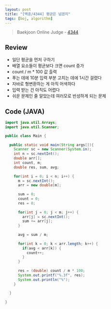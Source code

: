 ```yaml
---
layout: post
title: "[백준/4344] 평균은 넘겠지"
tags: [boj, algorithm]
---
```

> Baekjoon Online Judge - [4344](https://www.acmicpc.net/problem/4344)

## Review
* 일단 평균을 먼저 구하기
* 배열 요소들이 평균보다 크면 count 증가
* count / m * 100 값 출력
* 푸는 데에 10분 입력 부분 고치는 데에 1시간 걸렸다
* 자바로 형변환하는 게 아직 어색하다
* 입력 받는 건 아직도 어렵다
* 쉬운 문제인 줄 알았는데 여러모로 반성하게 되는 문제

## Code (JAVA)
```java
import java.util.Arrays;
import java.util.Scanner;

public class Main {
  
  public static void main(String args[]){
    Scanner sc = new Scanner(System.in);
    int n = sc.nextInt();
    double arr[];
    int count, m;
    double res, sum, avg;
    
    for(int i = 0; i < n; i++) {
      m = sc.nextInt();
      arr = new double[m];
      
      sum = 0;
      count = 0;
      res = 0;
      
      for(int j = 0; j < m; j++) {
        arr[j] = sc.nextInt();
        sum += arr[j];
      }
      
      avg = sum / m;
      
      for(int k = 0; k < arr.length; k++) {
        if(avg < arr[k]) {
          count++;
        }
      }
      
      res = (double) count / m * 100;
      System.out.printf("%.3f", res);
      System.out.println("%");
    }
    
  }
  
}
```